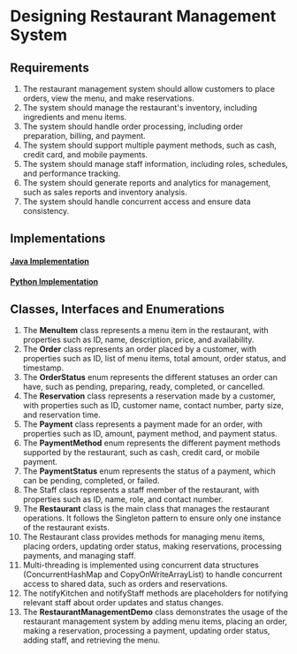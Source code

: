 # Designing Restaurant Management System

## Requirements
1. The restaurant management system should allow customers to place orders, view the menu, and make reservations.
2. The system should manage the restaurant's inventory, including ingredients and menu items.
3. The system should handle order processing, including order preparation, billing, and payment.
4. The system should support multiple payment methods, such as cash, credit card, and mobile payments.
5. The system should manage staff information, including roles, schedules, and performance tracking.
6. The system should generate reports and analytics for management, such as sales reports and inventory analysis.
7. The system should handle concurrent access and ensure data consistency.

## Implementations
#### [Java Implementation](../solutions/java/src/restaurantmanagementsystem/) 
#### [Python Implementation](../solutions/python/restaurantmanagementsystem/)

## Classes, Interfaces and Enumerations
1. The **MenuItem** class represents a menu item in the restaurant, with properties such as ID, name, description, price, and availability.
2. The **Order** class represents an order placed by a customer, with properties such as ID, list of menu items, total amount, order status, and timestamp.
3. The **OrderStatus** enum represents the different statuses an order can have, such as pending, preparing, ready, completed, or cancelled.
4. The **Reservation** class represents a reservation made by a customer, with properties such as ID, customer name, contact number, party size, and reservation time.
5. The **Payment** class represents a payment made for an order, with properties such as ID, amount, payment method, and payment status.
6. The **PaymentMethod** enum represents the different payment methods supported by the restaurant, such as cash, credit card, or mobile payment.
7. The **PaymentStatus** enum represents the status of a payment, which can be pending, completed, or failed.
8. The Staff class represents a staff member of the restaurant, with properties such as ID, name, role, and contact number.
9. The **Restaurant** class is the main class that manages the restaurant operations. It follows the Singleton pattern to ensure only one instance of the restaurant exists.
10. The Restaurant class provides methods for managing menu items, placing orders, updating order status, making reservations, processing payments, and managing staff.
11. Multi-threading is implemented using concurrent data structures (ConcurrentHashMap and CopyOnWriteArrayList) to handle concurrent access to shared data, such as orders and reservations.
12. The notifyKitchen and notifyStaff methods are placeholders for notifying relevant staff about order updates and status changes.
13. The **RestaurantManagementDemo** class demonstrates the usage of the restaurant management system by adding menu items, placing an order, making a reservation, processing a payment, updating order status, adding staff, and retrieving the menu.